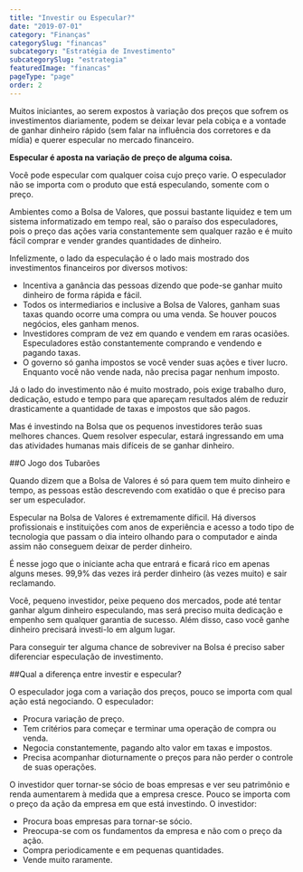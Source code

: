 ```yaml
---
title: "Investir ou Especular?"
date: "2019-07-01"
category: "Finanças"
categorySlug: "financas"
subcategory: "Estratégia de Investimento"
subcategorySlug: "estrategia"
featuredImage: "financas"
pageType: "page"
order: 2
---
```


Muitos iniciantes, ao serem expostos à variação dos preços que sofrem os investimentos diariamente, podem se deixar levar pela cobiça e a vontade de ganhar dinheiro rápido (sem falar na influência dos corretores e da mídia) e querer especular no mercado financeiro.

**Especular é aposta na variação de preço de alguma coisa.**

Você pode especular com qualquer coisa cujo preço varie. O especulador não se importa com o produto que está especulando, somente com o preço.

Ambientes como a Bolsa de Valores, que possui bastante liquidez e tem um sistema informatizado em tempo real, são o paraíso dos especuladores, pois o preço das ações varia constantemente sem qualquer razão e é muito fácil comprar e vender grandes quantidades de dinheiro.

Infelizmente, o lado da especulação é o lado mais mostrado dos investimentos financeiros por diversos motivos:

- Incentiva a ganância das pessoas dizendo que pode-se ganhar muito dinheiro de forma rápida e fácil.
- Todos os intermediarios e inclusive a Bolsa de Valores, ganham suas taxas quando ocorre uma compra ou uma venda. Se houver poucos negócios, eles ganham menos.
- Investidores compram de vez em quando e vendem em raras ocasiões. Especuladores estão constantemente comprando e vendendo e pagando taxas.
- O governo só ganha impostos se você vender suas ações e tiver lucro. Enquanto você não vende nada, não precisa pagar nenhum imposto.

Já o lado do investimento não é muito mostrado, pois exige trabalho duro, dedicação, estudo e tempo para que apareçam resultados além de reduzir drasticamente a quantidade de taxas e impostos que são pagos.

Mas é investindo na Bolsa que os pequenos investidores terão suas melhores chances. Quem resolver especular, estará ingressando em uma das atividades humanas mais difíceis de se ganhar dinheiro.

##O Jogo dos Tubarões

Quando dizem que a Bolsa de Valores é só para quem tem muito dinheiro e tempo, as pessoas estão descrevendo com exatidão o que é preciso para ser um especulador.

Especular na Bolsa de Valores é extremamente díficil. Há diversos profissionais e instituições com anos de experiência e acesso a todo tipo de tecnologia que passam o dia inteiro olhando para o computador e ainda assim não conseguem deixar de perder dinheiro.

É nesse jogo que o iniciante acha que entrará e ficará rico em apenas alguns meses. 99,9% das vezes irá perder dinheiro (às vezes muito) e sair reclamando.

Você, pequeno investidor, peixe pequeno dos mercados, pode até tentar ganhar algum dinheiro especulando, mas será preciso muita dedicação e empenho sem qualquer garantia de sucesso. Além disso, caso você ganhe dinheiro precisará investi-lo em algum lugar.

Para conseguir ter alguma chance de sobreviver na Bolsa é preciso saber diferenciar especulação de investimento.

##Qual a diferença entre investir e especular?

O especulador joga com a variação dos preços, pouco se importa com qual ação está negociando. O especulador:

- Procura variação de preço.
- Tem critérios para começar e terminar uma operação de compra ou venda.
- Negocia constantemente, pagando alto valor em taxas e impostos.
- Precisa acompanhar dioturnamente o preços para não perder o controle de suas operações.

O investidor quer tornar-se sócio de boas empresas e ver seu patrimônio e renda aumentarem à medida que a empresa cresce. Pouco se importa com o preço da ação da empresa em que está investindo. O investidor:

- Procura boas empresas para tornar-se sócio.
- Preocupa-se com os fundamentos da empresa e não com o preço da ação.
- Compra periodicamente e em pequenas quantidades.
- Vende muito raramente.
